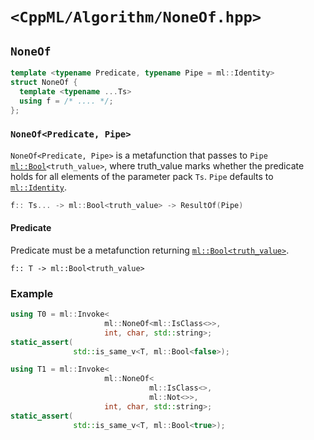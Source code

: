 # `<CppML/Algorithm/NoneOf.hpp>`


## `NoneOf`

```c++
template <typename Predicate, typename Pipe = ml::Identity>
struct NoneOf {
  template <typename ...Ts>
  using f = /* .... */;
};
```
### `NoneOf<Predicate, Pipe>`

`NoneOf<Predicate, Pipe>` is a metafunction that passes to `Pipe` [`ml::Bool`](../Vocabulary/Const.md)`<truth_value>`, where truth_value marks whether the predicate holds for all elements of the parameter pack `Ts`.  `Pipe` defaults to [`ml::Identity`](../Functional/Identity.md).

```c++
f:: Ts... -> ml::Bool<truth_value> -> ResultOf(Pipe)
```

#### Predicate

Predicate must be a metafunction returning [`ml::Bool<truth_value>`](../Vocabulary/Const.md).
```
f:: T -> ml::Bool<truth_value>
```

### Example

```c++
using T0 = ml::Invoke<
                     ml::NoneOf<ml::IsClass<>>,
                     int, char, std::string>;
static_assert(
              std::is_same_v<T, ml::Bool<false>);

using T1 = ml::Invoke<
                     ml::NoneOf<
                               ml::IsClass<>,
                               ml::Not<>>,
                     int, char, std::string>;
static_assert(
              std::is_same_v<T, ml::Bool<true>);
```
